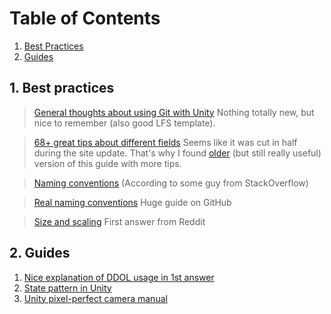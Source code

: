 <a name="toc"></a>
# Table of Contents
1. [Best Practices](#bp)
1. [Guides](#guides)

<a name="bp"></a>
## 1. Best practices
>[General thoughts about using Git with Unity](https://thoughtbot.com/blog/how-to-git-with-unity) 
Nothing totally new, but nice to remember (also good LFS template).

>[68+ great tips about different fields](https://www.gamasutra.com/blogs/HermanTulleken/20160812/279100/50_Tips_and_Best_Practices_for_Unity_2016_Edition.php)
Seems like it was cut in half during the site update. That's why I found [older](http://devmag.org.za/2012/07/12/50-tips-for-working-with-unity-best-practices/) (but still really useful) version of this guide with more tips.

>[Naming conventions](https://stackoverflow.com/questions/24586319/what-is-a-good-naming-convention-for-unity)
(According to some guy from StackOverflow)

>[Real naming conventions](https://github.com/justinwasilenko/Unity-Style-Guide)
Huge guide on GitHub

>[Size and scaling](https://www.reddit.com/r/Unity2D/comments/2bsoj1/recommended_best_practices_for_pixel_art_games/)
First answer from Reddit

<a name="guides"></a>
## 2. Guides
1. [Nice explanation of DDOL usage in 1st answer](https://stackoverflow.com/questions/35890932/unity-game-manager-script-works-only-one-time)
1. [State pattern in Unity](https://www.raywenderlich.com/6034380-state-pattern-using-unity)
1. [Unity pixel-perfect camera manual](https://docs.unity3d.com/Packages/com.unity.2d.pixel-perfect@3.0/manual/index.html)